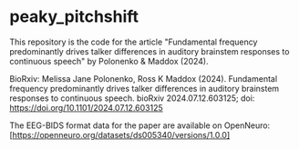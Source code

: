 # peaky_pitchshift
This repository is the code for the article "Fundamental frequency predominantly drives talker differences in auditory brainstem responses to continuous speech" by Polonenko & Maddox (2024).

BioRxiv: 
Melissa Jane Polonenko, Ross K Maddox (2024). Fundamental frequency predominantly drives talker differences in auditory brainstem responses to continuous speech. bioRxiv 2024.07.12.603125; doi: https://doi.org/10.1101/2024.07.12.603125

The EEG-BIDS format data for the paper are available on OpenNeuro: [https://openneuro.org/datasets/ds005340/versions/1.0.0]


